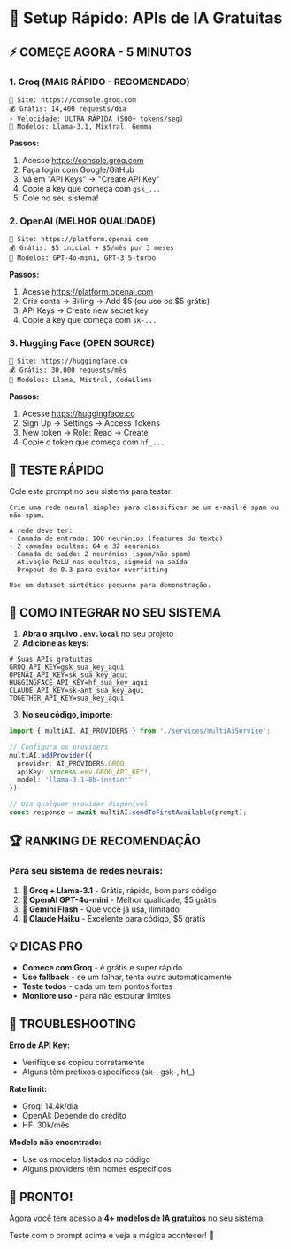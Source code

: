 # 🚀 Setup Rápido: APIs de IA Gratuitas

## ⚡ **COMEÇE AGORA - 5 MINUTOS**

### 1. **Groq (MAIS RÁPIDO - RECOMENDADO)**
```
🔗 Site: https://console.groq.com
💰 Grátis: 14,400 requests/dia
⚡ Velocidade: ULTRA RÁPIDA (500+ tokens/seg)
🤖 Modelos: Llama-3.1, Mixtral, Gemma
```

**Passos:**
1. Acesse https://console.groq.com
2. Faça login com Google/GitHub
3. Vá em "API Keys" → "Create API Key"
4. Copie a key que começa com `gsk_...`
5. Cole no seu sistema!

### 2. **OpenAI (MELHOR QUALIDADE)**
```
🔗 Site: https://platform.openai.com
💰 Grátis: $5 inicial + $5/mês por 3 meses
🤖 Modelos: GPT-4o-mini, GPT-3.5-turbo
```

**Passos:**
1. Acesse https://platform.openai.com
2. Crie conta → Billing → Add $5 (ou use os $5 grátis)
3. API Keys → Create new secret key
4. Copie a key que começa com `sk-...`

### 3. **Hugging Face (OPEN SOURCE)**
```
🔗 Site: https://huggingface.co
💰 Grátis: 30,000 requests/mês
🤖 Modelos: Llama, Mistral, CodeLlama
```

**Passos:**
1. Acesse https://huggingface.co
2. Sign Up → Settings → Access Tokens
3. New token → Role: Read → Create
4. Copie o token que começa com `hf_...`

## 🎯 **TESTE RÁPIDO**

Cole este prompt no seu sistema para testar:

```
Crie uma rede neural simples para classificar se um e-mail é spam ou não spam.

A rede deve ter:
- Camada de entrada: 100 neurônios (features do texto)
- 2 camadas ocultas: 64 e 32 neurônios
- Camada de saída: 2 neurônios (spam/não spam)
- Ativação ReLU nas ocultas, sigmoid na saída
- Dropout de 0.3 para evitar overfitting

Use um dataset sintético pequeno para demonstração.
```

## 🔧 **COMO INTEGRAR NO SEU SISTEMA**

1. **Abra o arquivo `.env.local`** no seu projeto
2. **Adicione as keys:**

```env
# Suas APIs gratuitas
GROQ_API_KEY=gsk_sua_key_aqui
OPENAI_API_KEY=sk_sua_key_aqui
HUGGINGFACE_API_KEY=hf_sua_key_aqui
CLAUDE_API_KEY=sk-ant_sua_key_aqui
TOGETHER_API_KEY=sua_key_aqui
```

3. **No seu código, importe:**

```typescript
import { multiAI, AI_PROVIDERS } from './services/multiAiService';

// Configura os providers
multiAI.addProvider({
  provider: AI_PROVIDERS.GROQ,
  apiKey: process.env.GROQ_API_KEY!,
  model: 'llama-3.1-8b-instant'
});

// Usa qualquer provider disponível
const response = await multiAI.sendToFirstAvailable(prompt);
```

## 🏆 **RANKING DE RECOMENDAÇÃO**

### **Para seu sistema de redes neurais:**

1. **🥇 Groq + Llama-3.1** - Grátis, rápido, bom para código
2. **🥈 OpenAI GPT-4o-mini** - Melhor qualidade, $5 grátis
3. **🥉 Gemini Flash** - Que você já usa, ilimitado
4. **🏅 Claude Haiku** - Excelente para código, $5 grátis

## 💡 **DICAS PRO**

- **Comece com Groq** - é grátis e super rápido
- **Use fallback** - se um falhar, tenta outro automaticamente
- **Teste todos** - cada um tem pontos fortes
- **Monitore uso** - para não estourar limites

## 🚨 **TROUBLESHOOTING**

**Erro de API Key:**
- Verifique se copiou corretamente
- Alguns têm prefixos específicos (sk-, gsk-, hf_)

**Rate limit:**
- Groq: 14.4k/dia
- OpenAI: Depende do crédito
- HF: 30k/mês

**Modelo não encontrado:**
- Use os modelos listados no código
- Alguns providers têm nomes específicos

## 🎉 **PRONTO!**

Agora você tem acesso a **4+ modelos de IA gratuitos** no seu sistema!

Teste com o prompt acima e veja a mágica acontecer! 🚀
